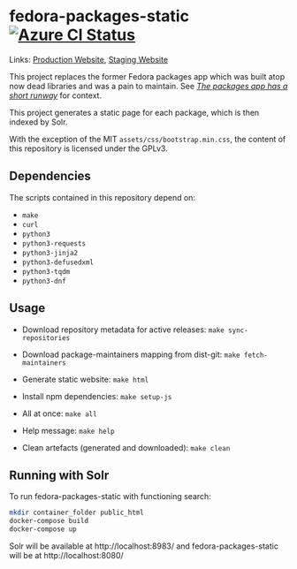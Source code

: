 # fedora-packages-static [![Azure CI Status](https://dev.azure.com/fedora-packages/Fedora%20Packages%20Static%20CI/_apis/build/status/Fedora%20Packages%20Static%20CI)](https://dev.azure.com/fedora-packages/Fedora%20Packages%20Static%20CI/_build?definitionId=1)

Links: [Production Website](https://packages.fedoraproject.org/),
[Staging Website](https://packages.stg.fedoraproject.org/)

This project replaces the former Fedora packages
app which was built atop now dead libraries and was a pain to maintain. See *[The packages app has a short
runway](https://lists.fedoraproject.org/archives/list/infrastructure@lists.fedoraproject.org/thread/WWQG4RE5PSR5I2GND5SVWGMZRJNVRRPS/)*
for context.

This project generates a static page for each package, which is then indexed by Solr.

With the exception of the MIT `assets/css/bootstrap.min.css`, the content of
this repository is licensed under the GPLv3.

## Dependencies

The scripts contained in this repository depend on:

* `make`
* `curl`
* `python3`
* `python3-requests`
* `python3-jinja2`
* `python3-defusedxml`
* `python3-tqdm`
* `python3-dnf`

## Usage

* Download repository metadata for active releases: `make sync-repositories`
* Download package-maintainers mapping from dist-git: `make fetch-maintainers`
* Generate static website: `make html`
* Install npm dependencies: `make setup-js`

* All at once: `make all`
* Help message: `make help`
* Clean artefacts (generated and downloaded): `make clean`

## Running with Solr

To run fedora-packages-static with functioning search:

```bash
mkdir container_folder public_html
docker-compose build
docker-compose up
```

Solr will be available at http://localhost:8983/ and fedora-packages-static will be at http://localhost:8080/
